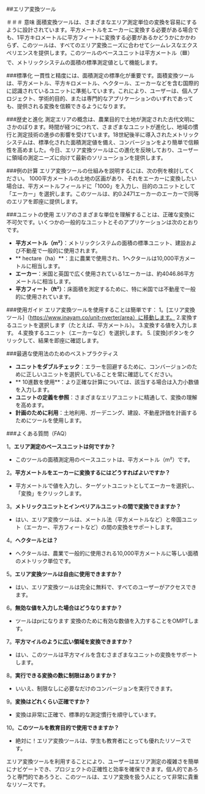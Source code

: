 ##エリア変換ツール

＃＃＃ 意味
面積変換ツールは、さまざまなエリア測定単位の変換を容易にするように設計されています。平方メートルをエーカーに変換する必要がある場合でも、1平方キロメートルに平方フィートに変換する必要があるかどうかにかかわらず、このツールは、すべてのエリア変換ニーズに合わせてシームレスなエクスペリエンスを提供します。このツールのベースユニットは平方メートル（🟦）で、メトリックシステムの面積の標準測定値として機能します。

###標準化
一貫性と精度には、面積測定の標準化が重要です。面積変換ツールは、平方メートル、平方キロメートル、ヘクタール、エーカーなどを含む国際的に認識されているユニットに準拠しています。これにより、ユーザーは、個人プロジェクト、学術的目的、または専門的なアプリケーションのいずれであっても、提供される変換を信頼できるようになります。

###歴史と進化
測定エリアの概念は、農業目的で土地が測定された古代文明にさかのぼります。時間が経つにつれて、さまざまなユニットが進化し、地域の慣行と測定技術の進歩の影響を受けています。18世紀後半に導入されたメトリックシステムは、標準化された面積測定値を備え、コンバージョンをより簡単で信頼性を高めました。今日、エリア変換ツールはこの進化を反映しており、ユーザーに領域の測定ニーズに向けて最新のソリューションを提供します。

###例の計算
エリア変換ツールの仕組みを説明するには、次の例を検討してください。
1000平方メートルの土地の区画があり、それをエーカーに変換したい場合は、平方メートルフィールドに「1000」を入力し、目的のユニットとして「エーカー」を選択します。このツールは、約0.2471エーカーのエーカーで同等のエリアを即座に提供します。

###ユニットの使用
エリアのさまざまな単位を理解することは、正確な変換に不可欠です。いくつかの一般的なユニットとそのアプリケーションは次のとおりです。
-  **平方メートル（m²）**：メトリックシステムの面積の標準ユニット、建設および不動産で一般的に使用されます。
-  ** hectare（ha）**：主に農業で使用され、1ヘクタールは10,000平方メートルに相当します。
-  **エーカー**：米国と英国で広く使用されている1エーカーは、約4046.86平方メートルに相当します。
-  **平方フィート（ft²）**：床面積を測定するために、特に米国では不動産で一般的に使用されています。

###使用ガイド
エリア変換ツールを使用することは簡単です：
1。[エリア変換ツール]（https://www.inayam.co/unit-nverter/area）に移動します。
2.変換するユニットを選択します（たとえば、平方メートル）。
3.変換する値を入力します。
4.変換するユニット（エーカーなど）を選択します。
5. [変換]ボタンをクリックして、結果を即座に確認します。

###最適な使用法のためのベストプラクティス
-  **ユニットをダブルチェック**：エラーを回避するために、コンバージョンのために正しいユニットを選択していることを常に確認してください。
-  ** 10進数を使用**：より正確な計算については、該当する場合は入力小数値を入力します。
-  **ユニットの定義を参照**：さまざまなエリアユニットに精通して、変換の理解を高めます。
-  **計画のために利用**：土地利用、ガーデニング、建設、不動産評価を計画するためにツールを使用します。

###よくある質問（FAQ）

1。**エリア測定のベースユニットは何ですか？**
- このツールの面積測定用のベースユニットは、平方メートル（m²）です。

2。**平方メートルをエーカーに変換するにはどうすればよいですか？**
- 平方メートルで値を入力し、ターゲットユニットとしてエーカーを選択し、「変換」をクリックします。

3。**メトリックユニットとインペリアルユニットの間で変換できますか？**
- はい、エリア変換ツールは、メートル法（平方メートルなど）と帝国ユニット（エーカー、平方フィートなど）の間の変換をサポートします。

4。**ヘクタールとは？**
- ヘクタールは、農業で一般的に使用される10,000平方メートルに等しい面積のメトリック単位です。

5。**エリア変換ツールは自由に使用できますか？**
- はい、エリア変換ツールは完全に無料で、すべてのユーザーがアクセスできます。

6。**無効な値を入力した場合はどうなりますか？**
- ツールはprになります 変換のために有効な数値を入力することをOMPTします。

7。**平方マイルのように広い領域を変換できますか？**
- はい、このツールは平方マイルを含むさまざまなユニットの変換をサポートします。

8。**実行できる変換の数に制限はありますか？**
- いいえ、制限なしに必要なだけのコンバージョンを実行できます。

9。**変換はどれくらい正確ですか？**
- 変換は非常に正確で、標準的な測定慣行を順守しています。

10。**このツールを教育目的で使用できますか？**
- 絶対に！エリア変換ツールは、学生も教育者にとっても優れたリソースです。

エリア変換ツールを利用することにより、ユーザーはエリア測定の複雑さを簡単にナビゲートでき、プロジェクトの正確性と効率を確保できます。個人的であろうと専門的であろうと、このツールは、エリア変換を扱う人にとって非常に貴重なリソースです。